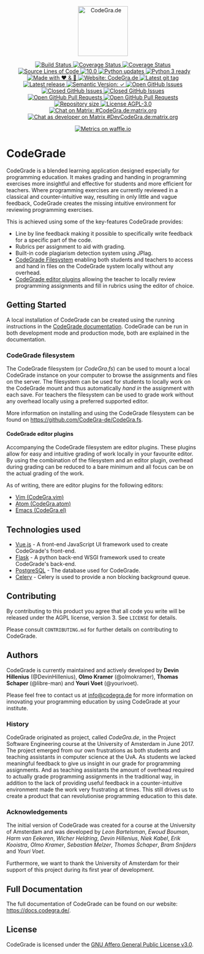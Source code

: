 <p align="center">
  <a href="https://codegra.de">
    <img src="https://codegra.de/static/img/codegrade-inv.svg" alt="CodeGra.de" title="CodeGra.de" height="130">
  </a>
</p>
<p align="center">
  <a href="https://travis-ci.org/CodeGra-de/CodeGra.de">
    <img src="https://img.shields.io/travis/CodeGra-de/CodeGra.de.svg"
      alt="Build Status" title="Build Status">
  </a>
  <a href="https://coveralls.io/github/CodeGra-de/CodeGra.de?branch=master">
    <img src="https://img.shields.io/coveralls/CodeGra-de/CodeGra.de.svg"
      alt="Coverage Status" title="Coverage Status">
  </a>
  <a href="https://codecov.io/gh/CodeGra-de/CodeGra.de/branch/master">
    <img src="https://codecov.io/gh/CodeGra-de/CodeGra.de/branch/master/graph/badge.svg"
      alt="Coverage Status" title="Coverage Status">
  </a>
  <a href="https://github.com/CodeGra-de/CodeGra.de">
    <img src="https://5ezz6jithh.execute-api.us-east-1.amazonaws.com/prod/lambda-shield-redirect?user=CodeGra-de&repo=CodeGra.de"
      alt="Source Lines of Code" title="Source Lines of Code">
  </a>
  <a href="https://github.com/CodeGra-de/CodeGra.de">
    <img src="https://mperlet.github.io/pybadge/badges/10.svg"
      alt="10.0" title="Pylint score">
  </a>
  <a href="https://pyup.io/repos/github/CodeGra-de/CodeGra.de/">
    <img src="https://pyup.io/repos/github/CodeGra-de/CodeGra.de/shield.svg"
      alt="Python updates" title="Python updates">
  </a>
  <a href="https://pyup.io/repos/github/CodeGra-de/CodeGra.de/">
    <img src="https://pyup.io/repos/github/CodeGra-de/CodeGra.de/python-3-shield.svg"
      alt="Python 3 ready" title="Python 3 ready" style="margin-right: -7px;">
  </a>
  <a href="https://codegra.de">
    <img src="https://img.shields.io/badge/made%20with-%E2%9D%A4%EF%B8%8F%20&%20%F0%9F%8D%BB-ff69b4.svg"
      alt="Made with ❤ & ️🍻" title="Made with ❤ & ️🍻">
  </a>
  <a href="https://codegra.de">
    <img src="https://img.shields.io/badge/website-CodeGra.de-blue.svg"
      alt="Website: CodeGra.de" title="Website: CodeGra.de">
  </a>
  <a href="https://github.com/CodeGra-de/CodeGra.de/tags">
    <img src="https://img.shields.io/github/tag/CodeGra-de/CodeGra.de.svg"
      alt="Latest git tag" title="Latest git tag">
  </a>
  <a href="https://github.com/CodeGra-de/CodeGra.de/releases">
    <img src="https://img.shields.io/github/release/CodeGra-de/CodeGra.de.svg"
      alt="Latest release" title="Latest release">
  </a>
  <a href="https://github.com/CodeGra-de/CodeGra.de/releases">
    <img src="https://img.shields.io/badge/semVer-✓-green.svg"
      alt="Semantic Version: ✓" title="Semantic Version">
  </a>
  <a href="https://github.com/CodeGra-de/CodeGra.de/issues">
    <img src="https://img.shields.io/github/issues-raw/CodeGra-de/CodeGra.de.svg"
      alt="Open GitHub Issues" title="Open GitHub Issues">
  </a>
  <a href="https://github.com/CodeGra-de/CodeGra.de/issues">
    <img src="https://img.shields.io/github/issues-closed-raw/CodeGra-de/CodeGra.de.svg"
      alt="Closed GitHub Issues" title="Closed GitHub Issues">
  </a>
  <a href="https://github.com/CodeGra-de/CodeGra.de/issues">
    <img src="https://img.shields.io/issuestats/i/github/CodeGra-de/CodeGra.de.svg"
      alt="Closed GitHub Issues" title="Closed GitHub Issues">
  </a>
  <a href="https://github.com/CodeGra-de/CodeGra.de/pulls">
    <img src="https://img.shields.io/github/issues-pr-raw/CodeGra-de/CodeGra.de.svg"
      alt="Open GitHub Pull Requests" title="Open GitHub Pull Requests">
  </a>
  <a href="https://github.com/CodeGra-de/CodeGra.de/pulls">
    <img src="https://img.shields.io/issuestats/p/github/CodeGra-de/CodeGra.de.svg"
      alt="Open GitHub Pull Requests" title="Open GitHub Pull Requests">
  </a>
  <a href="https://github.com/CodeGra-de/CodeGra.de">
    <img src="https://reposs.herokuapp.com/?path=CodeGra-de/CodeGra.de"
      alt="Repository size" title="Repository size">
  </a>
  <a href="https://github.com/CodeGra-de/CodeGra.de/blob/master/LICENSE">
    <img src="https://img.shields.io/badge/license-AGPL--3.0-blue.svg"
      alt="License AGPL-3.0" title="License AGPL-3.0">
  </a>
  <a href="https://matrix.to/#/#CodeGra.de:matrix.org">
    <img src="https://img.shields.io/badge/matrix-user-43ad8d.svg"
      alt="Chat on Matrix: #CodeGra.de:matrix.org"
      title="Chat on Matrix: #CodeGra.de:matrix.org">
  </a>
  <a href="https://matrix.to/#/#DevCodeGra.de:matrix.org">
    <img src="https://img.shields.io/badge/matrix-dev-4e42aa.svg"
      alt="Chat as developer on Matrix #DevCodeGra.de:matrix.org"
      title="Chat as developer on Matrix #DevCodeGra.de:matrix.org">
  </a>
</p>
<p align="center">
  <a href="https://waffle.io/CodeGra-de/CodeGra.de/metrics">
    <img src="https://graphs.waffle.io/CodeGra-de/CodeGra.de/throughput.svg"
      alt="Metrics on waffle.io" title="Metrics on waffle.io">
  </a>
</p>

# CodeGrade
CodeGrade is a blended learning application designed especially for programming
education. It makes grading and handing in programming exercises more insightful
and effective for students and more efficient for teachers.  Where programming
exercises are currently reviewed in a classical and counter-intuitive way,
resulting in only little and vague feedback, CodeGrade creates the missing
intuitive environment for reviewing programming exercises.

This is achieved using some of the key-features CodeGrade provides:
- Line by line feedback making it possible to specifically write feedback for a
  specific part of the code.
- Rubrics per assignment to aid with grading.
- Built-in code plagiarism detection system using JPlag.
- [CodeGrade Filesystem](#codegrade-filesystem) enabling both students and
  teachers to access and hand in files on the CodeGrade system locally without
  any overhead.
- [CodeGrade editor plugins](#codegrade-editor-plugins) allowing the teacher to
  locally review programming assignments and fill in rubrics using the editor of
  choice.

## Getting Started
A local installation of CodeGrade can be created using the running instructions
in the [CodeGrade
documentation](https://docs.codegra.de/running.html). CodeGrade can be run in
both development mode and production mode, both are explained in the
documentation.

### CodeGrade filesystem
The CodeGrade filesystem (or _CodeGra.fs_) can be used to mount a local
CodeGrade instance on your computer to browse the assignments and files on the
server. The filesystem can be used for students to locally work on the CodeGrade
mount and thus automatically _hand in_ the assignment with each save. For
teachers the filesystem can be used to grade work without any overhead locally
using a preferred supported editor.

More information on installing and using the CodeGrade filesystem can be found
on <https://github.com/CodeGra-de/CodeGra.fs>.

#### CodeGrade editor plugins
Accompanying the CodeGrade filesystem are editor plugins. These plugins
allow for easy and intuitive grading of work locally in your favourite
editor. By using the combination of the filesystem and an editor plugin,
overhead during grading can be reduced to a bare minimum and all focus can be on
the actual grading of the work.

As of writing, there are editor plugins for the following editors:
* [Vim (CodeGra.vim)](https://github.com/CodeGra-de/CodeGra.vim)
* [Atom (CodeGra.atom)](https://github.com/CodeGra-de/CodeGra.atom)
* [Emacs (CodeGra.el)](https://github.com/CodeGra-de/CodeGra.el)

## Technologies used
* [Vue.js](https://github.com/vuejs/vue) - A front-end JavaScript UI framework
  used to create CodeGrade's front-end.
* [Flask](https://github.com/pallets/flask) - A python back-end WSGI framework
  used to create CodeGrade's back-end.
* [PostgreSQL](https://github.com/postgres/postgres) - The database used for
  CodeGrade.
* [Celery](https://github.com/celery/celery) - Celery is used to provide a non
  blocking background queue.

## Contributing
By contributing to this product you agree that all code you write will be
released under the AGPL license, version 3. See `LICENSE` for details.

Please consult `CONTRIBUTING.md` for further details on contributing to
CodeGrade.

## Authors
CodeGrade is currently maintained and actively developed by __Devin Hillenius__
(@DevinHillenius), __Olmo Kramer__ (@olmokramer), __Thomas Schaper__
(@libre-man) and __Youri Voet__ (@yourivoet).

Please feel free to contact us at <info@codegra.de> for more information on
innovating your programming education by using CodeGrade at your institute.

### History
CodeGrade originated as project, called _CodeGra.de_, in the Project Software
Engineering course at the University of Amsterdam in June 2017. The project
emerged from our own frustrations as both students and teaching assistants in
computer science at the UvA. As students we lacked meaningful feedback to
give us insight in our grade for programming assignments. And as teaching
assistants the amount of overhead required to actually grade programming
assignments in the traditional way, in addition to the lack of providing useful
feedback in a counter-intuitive environment made the work very frustrating at
times. This still drives us to create a product that can revolutionise
programming education to this date.
### Acknowledgements
The initial version of CodeGrade was created for a course at the University of
Amsterdam and was developed by _Leon Bartelsman_, _Ewoud Bouman_, _Harm van
Eekeren_, _Wicher Heldring_, _Devin Hillenius_, _Niek Kabel_, _Erik Kooistra_,
_Olmo Kramer_, _Sebastian Melzer_, _Thomas Schaper_, _Bram Snijders_ and _Youri
Voet_.

Furthermore, we want to thank the University of Amsterdam for their support of
this project during its first year of development.

## Full Documentation
The full documentation of CodeGrade can be found on our website:
<https://docs.codegra.de/>.

## License
CodeGrade is licensed under the [GNU Affero General Public License
v3.0](https://www.gnu.org/licenses/agpl-3.0.html).
